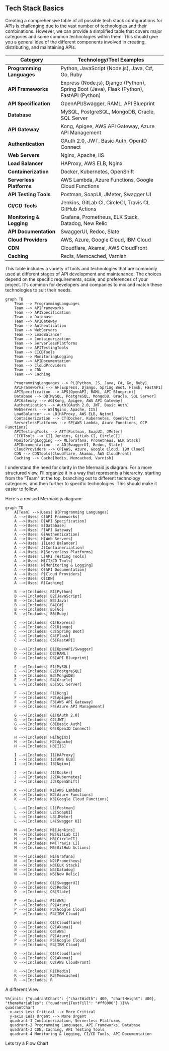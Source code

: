 ## Tech Stack Basics

Creating a comprehensive table of all possible tech stack configurations for APIs is challenging due to the vast number of technologies and their combinations. However, we can provide a simplified table that covers major categories and some common technologies within them. This should give you a general idea of the different components involved in creating, distributing, and maintaining APIs.

| Category              | Technology/Tool Examples                                  |
|-----------------------|-----------------------------------------------------------|
| **Programming Languages**  | Python, JavaScript (Node.js), Java, C#, Go, Ruby         |
| **API Frameworks**         | Express (Node.js), Django (Python), Spring Boot (Java), Flask (Python), FastAPI (Python) |
| **API Specification**      | OpenAPI/Swagger, RAML, API Blueprint                     |
| **Database**               | MySQL, PostgreSQL, MongoDB, Oracle, SQL Server           |
| **API Gateway**            | Kong, Apigee, AWS API Gateway, Azure API Management      |
| **Authentication**         | OAuth 2.0, JWT, Basic Auth, OpenID Connect               |
| **Web Servers**            | Nginx, Apache, IIS                                       |
| **Load Balancer**          | HAProxy, AWS ELB, Nginx                                  |
| **Containerization**       | Docker, Kubernetes, OpenShift                            |
| **Serverless Platforms**   | AWS Lambda, Azure Functions, Google Cloud Functions      |
| **API Testing Tools**      | Postman, SoapUI, JMeter, Swagger UI                      |
| **CI/CD Tools**            | Jenkins, GitLab CI, CircleCI, Travis CI, GitHub Actions  |
| **Monitoring & Logging**   | Grafana, Prometheus, ELK Stack, Datadog, New Relic       |
| **API Documentation**      | SwaggerUI, Redoc, Slate                                  |
| **Cloud Providers**        | AWS, Azure, Google Cloud, IBM Cloud                      |
| **CDN**                    | Cloudflare, Akamai, AWS CloudFront                       |
| **Caching**                | Redis, Memcached, Varnish                                |

This table includes a variety of tools and technologies that are commonly used at different stages of API development and maintenance. The choices depend on the specific requirements, scale, and preferences of your project. It's common for developers and companies to mix and match these technologies to suit their needs.

```mermaid
graph TD
    Team --> ProgrammingLanguages
    Team --> APIFrameworks
    Team --> APISpecification
    Team --> Database
    Team --> APIGateway
    Team --> Authentication
    Team --> WebServers
    Team --> LoadBalancer
    Team --> Containerization
    Team --> ServerlessPlatforms
    Team --> APITestingTools
    Team --> CICDTools
    Team --> MonitoringLogging
    Team --> APIDocumentation
    Team --> CloudProviders
    Team --> CDN
    Team --> Caching

    ProgrammingLanguages --> PL[Python, JS, Java, C#, Go, Ruby]
    APIFrameworks --> AF[Express, Django, Spring Boot, Flask, FastAPI]
    APISpecification --> APS[OpenAPI, RAML, API Blueprint]
    Database --> DB[MySQL, PostgreSQL, MongoDB, Oracle, SQL Server]
    APIGateway --> AG[Kong, Apigee, AWS API Gateway]
    Authentication --> Auth[OAuth 2.0, JWT, Basic Auth]
    WebServers --> WS[Nginx, Apache, IIS]
    LoadBalancer --> LB[HAProxy, AWS ELB, Nginx]
    Containerization --> CT[Docker, Kubernetes, OpenShift]
    ServerlessPlatforms --> SP[AWS Lambda, Azure Functions, GCP Functions]
    APITestingTools --> ATT[Postman, SoapUI, JMeter]
    CICDTools --> CI[ Jenkins, GitLab CI, CircleCI]
    MonitoringLogging --> ML[Grafana, Prometheus, ELK Stack]
    APIDocumentation --> AD[SwaggerUI, Redoc, Slate]
    CloudProviders --> CP[AWS, Azure, Google Cloud, IBM Cloud]
    CDN --> CDNTools[Cloudflare, Akamai, AWS CloudFront]
    Caching --> Cache[Redis, Memcached, Varnish]
```

I understand the need for clarity in the Mermaid.js diagram. For a more structured view, I'll organize it in a way that represents a hierarchy, starting from the "Team" at the top, branching out to different technology categories, and then further to specific technologies. This should make it easier to follow.

Here's a revised Mermaid.js diagram:

```mermaid
graph TD
    A[Team] -->|Uses| B[Programming Languages]
    A -->|Uses| C[API Frameworks]
    A -->|Uses| D[API Specification]
    A -->|Uses| E[Database]
    A -->|Uses| F[API Gateway]
    A -->|Uses| G[Authentication]
    A -->|Uses| H[Web Servers]
    A -->|Uses| I[Load Balancer]
    A -->|Uses| J[Containerization]
    A -->|Uses| K[Serverless Platforms]
    A -->|Uses| L[API Testing Tools]
    A -->|Uses| M[CI/CD Tools]
    A -->|Uses| N[Monitoring & Logging]
    A -->|Uses| O[API Documentation]
    A -->|Uses| P[Cloud Providers]
    A -->|Uses| Q[CDN]
    A -->|Uses| R[Caching]

    B -->|Includes| B1[Python]
    B -->|Includes| B2[JavaScript]
    B -->|Includes| B3[Java]
    B -->|Includes| B4[C#]
    B -->|Includes| B5[Go]
    B -->|Includes| B6[Ruby]

    C -->|Includes| C1[Express]
    C -->|Includes| C2[Django]
    C -->|Includes| C3[Spring Boot]
    C -->|Includes| C4[Flask]
    C -->|Includes| C5[FastAPI]

    D -->|Includes| D1[OpenAPI/Swagger]
    D -->|Includes| D2[RAML]
    D -->|Includes| D3[API Blueprint]

    E -->|Includes| E1[MySQL]
    E -->|Includes| E2[PostgreSQL]
    E -->|Includes| E3[MongoDB]
    E -->|Includes| E4[Oracle]
    E -->|Includes| E5[SQL Server]

    F -->|Includes| F1[Kong]
    F -->|Includes| F2[Apigee]
    F -->|Includes| F3[AWS API Gateway]
    F -->|Includes| F4[Azure API Management]

    G -->|Includes| G1[OAuth 2.0]
    G -->|Includes| G2[JWT]
    G -->|Includes| G3[Basic Auth]
    G -->|Includes| G4[OpenID Connect]

    H -->|Includes| H1[Nginx]
    H -->|Includes| H2[Apache]
    H -->|Includes| H3[IIS]

    I -->|Includes| I1[HAProxy]
    I -->|Includes| I2[AWS ELB]
    I -->|Includes| I3[Nginx]

    J -->|Includes| J1[Docker]
    J -->|Includes| J2[Kubernetes]
    J -->|Includes| J3[OpenShift]

    K -->|Includes| K1[AWS Lambda]
    K -->|Includes| K2[Azure Functions]
    K -->|Includes| K3[Google Cloud Functions]

    L -->|Includes| L1[Postman]
    L -->|Includes| L2[SoapUI]
    L -->|Includes| L3[JMeter]
    L -->|Includes| L4[Swagger UI]

    M -->|Includes| M1[Jenkins]
    M -->|Includes| M2[GitLab CI]
    M -->|Includes| M3[CircleCI]
    M -->|Includes| M4[Travis CI]
    M -->|Includes| M5[GitHub Actions]

    N -->|Includes| N1[Grafana]
    N -->|Includes| N2[Prometheus]
    N -->|Includes| N3[ELK Stack]
    N -->|Includes| N4[Datadog]
    N -->|Includes| N5[New Relic]

    O -->|Includes| O1[SwaggerUI]
    O -->|Includes| O2[Redoc]
    O -->|Includes| O3[Slate]

    P -->|Includes| P1[AWS]
    P -->|Includes| P2[Azure]
    P -->|Includes| P3[Google Cloud]
    P -->|Includes| P4[IBM Cloud]

    Q -->|Includes| Q1[Cloudflare]
    Q -->|Includes| Q2[Akamai]
    Q -->|Includes| Q3[AWS]
    P -->|Includes| P2[Azure]
    P -->|Includes| P3[Google Cloud]
    P -->|Includes| P4[IBM Cloud]

    Q -->|Includes| Q1[Cloudflare]
    Q -->|Includes| Q2[Akamai]
    Q -->|Includes| Q3[AWS CloudFront]

    R -->|Includes| R1[Redis]
    R -->|Includes| R2[Memcached]
    R -->|Includes| R
```


A different View

```mermaid
%%{init: {"quadrantChart": {"chartWidth": 400, "chartHeight": 400}, "themeVariables": {"quadrant1TextFill": "#ff0000"} }}%%
quadrantChart
  x-axis Less Critical --> More Critical
  y-axis Less Urgent --> More Urgent
  quadrant-1 Containerization, Serverless Platforms
  quadrant-2 Programming Languages, API Frameworks, Database
  quadrant-3 CDN, Caching, API Testing Tools
  quadrant-4 Monitoring & Logging, CI/CD Tools, API Documentation
```

Lets try a Flow Chart

```mermaid

```